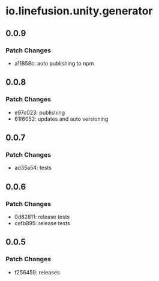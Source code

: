 # io.linefusion.unity.generator

## 0.0.9

### Patch Changes

- a11858c: auto publishing to npm

## 0.0.8

### Patch Changes

- e97c023: publishing
- 61f6052: updates and auto versioning

## 0.0.7

### Patch Changes

- ad35a54: tests

## 0.0.6

### Patch Changes

- 0d82811: release tests
- cefb895: release tests

## 0.0.5

### Patch Changes

- f256459: releases

